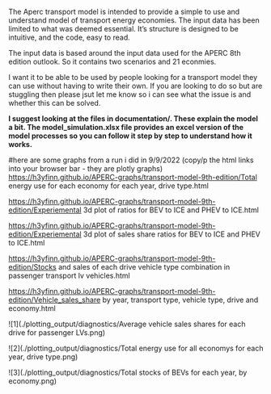 The Aperc transport model is intended to provide a simple to use and understand model of transport energy economies. The input data has been limited to what was deemed essential. It’s structure is designed to be intuitive, and the code, easy to read.

The input data is based around the input data used for the APERC 8th edition outlook. So it contains two scenarios and 21 econmies.

I want it to be able to be used by people looking for a transport model they can use without having to write their own. If you are looking to do so but are stuggling then please jsut let me know so i can see what the issue is and whether this can be solved.


**I suggest looking at the files in documentation/. These explain the model a bit. The model_simulation.xlsx file provides an excel version of the model processes so you can follow it step by step to understand how it works.**


#here are some graphs from a run i did in 9/9/2022 (copy/p the html links into your browser bar - they are plotly graphs)
https://h3yfinn.github.io/APERC-graphs/transport-model-9th-edition/Total energy use for each economy for each year, drive type.html

https://h3yfinn.github.io/APERC-graphs/transport-model-9th-edition/Experiemental 3d plot of ratios for BEV to ICE and PHEV to ICE.html

https://h3yfinn.github.io/APERC-graphs/transport-model-9th-edition/Experiemental 3d plot of sales share ratios for BEV to ICE and PHEV to ICE.html

https://h3yfinn.github.io/APERC-graphs/transport-model-9th-edition/Stocks and sales of each drive vehicle type combination in passenger transport lv vehicles.html

https://h3yfinn.github.io/APERC-graphs/transport-model-9th-edition/Vehicle_sales_share by year, transport type, vehicle type, drive and economy.html

![1](./plotting_output/diagnostics/Average vehicle sales shares for each drive for passenger LVs.png)

![2](./plotting_output/diagnostics/Total energy use for all economys for each year, drive type.png)

![3](./plotting_output/diagnostics/Total stocks of BEVs for each year, by economy.png)
